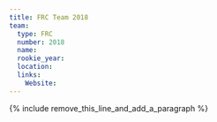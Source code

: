 ```yaml
---
title: FRC Team 2018
team:
  type: FRC
  number: 2018
  name:
  rookie_year:
  location:
  links:
    Website:
---
```


{% include remove_this_line_and_add_a_paragraph %}